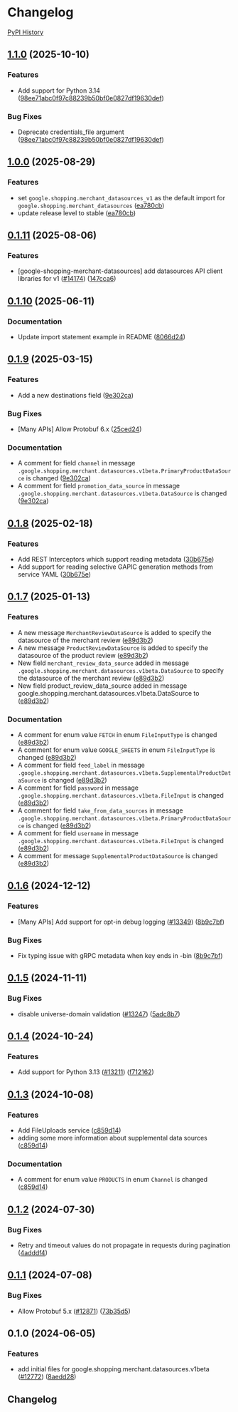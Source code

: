 # Changelog

[PyPI History][1]

[1]: https://pypi.org/project/google-shopping-merchant-datasources/#history

## [1.1.0](https://github.com/googleapis/google-cloud-python/compare/google-shopping-merchant-datasources-v1.0.0...google-shopping-merchant-datasources-v1.1.0) (2025-10-10)


### Features

* Add support for Python 3.14  ([98ee71abc0f97c88239b50bf0e0827df19630def](https://github.com/googleapis/google-cloud-python/commit/98ee71abc0f97c88239b50bf0e0827df19630def))


### Bug Fixes

* Deprecate credentials_file argument  ([98ee71abc0f97c88239b50bf0e0827df19630def](https://github.com/googleapis/google-cloud-python/commit/98ee71abc0f97c88239b50bf0e0827df19630def))

## [1.0.0](https://github.com/googleapis/google-cloud-python/compare/google-shopping-merchant-datasources-v0.1.11...google-shopping-merchant-datasources-v1.0.0) (2025-08-29)


### Features

* set `google.shopping.merchant_datasources_v1` as the default import for `google.shopping.merchant_datasources` ([ea780cb](https://github.com/googleapis/google-cloud-python/commit/ea780cbf37f86b042d9a8831491d80e710ed6170))
* update release level to stable ([ea780cb](https://github.com/googleapis/google-cloud-python/commit/ea780cbf37f86b042d9a8831491d80e710ed6170))

## [0.1.11](https://github.com/googleapis/google-cloud-python/compare/google-shopping-merchant-datasources-v0.1.10...google-shopping-merchant-datasources-v0.1.11) (2025-08-06)


### Features

* [google-shopping-merchant-datasources] add datasources API client libraries for v1 ([#14174](https://github.com/googleapis/google-cloud-python/issues/14174)) ([147cca6](https://github.com/googleapis/google-cloud-python/commit/147cca64defaaaa96cd0e4955c7972a088affa10))

## [0.1.10](https://github.com/googleapis/google-cloud-python/compare/google-shopping-merchant-datasources-v0.1.9...google-shopping-merchant-datasources-v0.1.10) (2025-06-11)


### Documentation

* Update import statement example in README ([8066d24](https://github.com/googleapis/google-cloud-python/commit/8066d24068e6d036dcf77e7abb5401a5ba3f8a63))

## [0.1.9](https://github.com/googleapis/google-cloud-python/compare/google-shopping-merchant-datasources-v0.1.8...google-shopping-merchant-datasources-v0.1.9) (2025-03-15)


### Features

* Add a new destinations field ([9e302ca](https://github.com/googleapis/google-cloud-python/commit/9e302ca598ebc2eddd92b34633c40ba4750e9cfc))


### Bug Fixes

* [Many APIs] Allow Protobuf 6.x ([25ced24](https://github.com/googleapis/google-cloud-python/commit/25ced2444528a1dc6a22daa32b82b844961f1b75))


### Documentation

* A comment for field `channel` in message `.google.shopping.merchant.datasources.v1beta.PrimaryProductDataSource` is changed ([9e302ca](https://github.com/googleapis/google-cloud-python/commit/9e302ca598ebc2eddd92b34633c40ba4750e9cfc))
* A comment for field `promotion_data_source` in message `.google.shopping.merchant.datasources.v1beta.DataSource` is changed ([9e302ca](https://github.com/googleapis/google-cloud-python/commit/9e302ca598ebc2eddd92b34633c40ba4750e9cfc))

## [0.1.8](https://github.com/googleapis/google-cloud-python/compare/google-shopping-merchant-datasources-v0.1.7...google-shopping-merchant-datasources-v0.1.8) (2025-02-18)


### Features

* Add REST Interceptors which support reading metadata ([30b675e](https://github.com/googleapis/google-cloud-python/commit/30b675e7e9eaee87f9e7bdf4dc910b01f6a3044f))
* Add support for reading selective GAPIC generation methods from service YAML ([30b675e](https://github.com/googleapis/google-cloud-python/commit/30b675e7e9eaee87f9e7bdf4dc910b01f6a3044f))

## [0.1.7](https://github.com/googleapis/google-cloud-python/compare/google-shopping-merchant-datasources-v0.1.6...google-shopping-merchant-datasources-v0.1.7) (2025-01-13)


### Features

* A new message `MerchantReviewDataSource` is added to specify the datasource of the merchant review ([e89d3b2](https://github.com/googleapis/google-cloud-python/commit/e89d3b2c3ad57fb68a84b02d8683dbb556d5adda))
* A new message `ProductReviewDataSource` is added to specify the datasource of the product review ([e89d3b2](https://github.com/googleapis/google-cloud-python/commit/e89d3b2c3ad57fb68a84b02d8683dbb556d5adda))
* New field `merchant_review_data_source` added in message `.google.shopping.merchant.datasources.v1beta.DataSource` to specify the datasource of the merchant review ([e89d3b2](https://github.com/googleapis/google-cloud-python/commit/e89d3b2c3ad57fb68a84b02d8683dbb556d5adda))
* New field product_review_data_source added in message google.shopping.merchant.datasources.v1beta.DataSource to ([e89d3b2](https://github.com/googleapis/google-cloud-python/commit/e89d3b2c3ad57fb68a84b02d8683dbb556d5adda))


### Documentation

* A comment for enum value `FETCH` in enum `FileInputType` is changed ([e89d3b2](https://github.com/googleapis/google-cloud-python/commit/e89d3b2c3ad57fb68a84b02d8683dbb556d5adda))
* A comment for enum value `GOOGLE_SHEETS` in enum `FileInputType` is changed ([e89d3b2](https://github.com/googleapis/google-cloud-python/commit/e89d3b2c3ad57fb68a84b02d8683dbb556d5adda))
* A comment for field `feed_label` in message `.google.shopping.merchant.datasources.v1beta.SupplementalProductDataSource` is changed ([e89d3b2](https://github.com/googleapis/google-cloud-python/commit/e89d3b2c3ad57fb68a84b02d8683dbb556d5adda))
* A comment for field `password` in message `.google.shopping.merchant.datasources.v1beta.FileInput` is changed ([e89d3b2](https://github.com/googleapis/google-cloud-python/commit/e89d3b2c3ad57fb68a84b02d8683dbb556d5adda))
* A comment for field `take_from_data_sources` in message `.google.shopping.merchant.datasources.v1beta.PrimaryProductDataSource` is changed ([e89d3b2](https://github.com/googleapis/google-cloud-python/commit/e89d3b2c3ad57fb68a84b02d8683dbb556d5adda))
* A comment for field `username` in message `.google.shopping.merchant.datasources.v1beta.FileInput` is changed ([e89d3b2](https://github.com/googleapis/google-cloud-python/commit/e89d3b2c3ad57fb68a84b02d8683dbb556d5adda))
* A comment for message `SupplementalProductDataSource` is changed ([e89d3b2](https://github.com/googleapis/google-cloud-python/commit/e89d3b2c3ad57fb68a84b02d8683dbb556d5adda))

## [0.1.6](https://github.com/googleapis/google-cloud-python/compare/google-shopping-merchant-datasources-v0.1.5...google-shopping-merchant-datasources-v0.1.6) (2024-12-12)


### Features

* [Many APIs] Add support for opt-in debug logging ([#13349](https://github.com/googleapis/google-cloud-python/issues/13349)) ([8b9c7bf](https://github.com/googleapis/google-cloud-python/commit/8b9c7bf3bb1c4f0beabd71a45c469fcedb19a2c8))


### Bug Fixes

* Fix typing issue with gRPC metadata when key ends in -bin ([8b9c7bf](https://github.com/googleapis/google-cloud-python/commit/8b9c7bf3bb1c4f0beabd71a45c469fcedb19a2c8))

## [0.1.5](https://github.com/googleapis/google-cloud-python/compare/google-shopping-merchant-datasources-v0.1.4...google-shopping-merchant-datasources-v0.1.5) (2024-11-11)


### Bug Fixes

* disable universe-domain validation  ([#13247](https://github.com/googleapis/google-cloud-python/issues/13247)) ([5adc8b7](https://github.com/googleapis/google-cloud-python/commit/5adc8b7d2cc8ab9707ab5a65f15270c125cee051))

## [0.1.4](https://github.com/googleapis/google-cloud-python/compare/google-shopping-merchant-datasources-v0.1.3...google-shopping-merchant-datasources-v0.1.4) (2024-10-24)


### Features

* Add support for Python 3.13 ([#13211](https://github.com/googleapis/google-cloud-python/issues/13211)) ([f712162](https://github.com/googleapis/google-cloud-python/commit/f712162c01f065da29fffbbed1e856a1f3876b1b))

## [0.1.3](https://github.com/googleapis/google-cloud-python/compare/google-shopping-merchant-datasources-v0.1.2...google-shopping-merchant-datasources-v0.1.3) (2024-10-08)


### Features

* Add FileUploads service ([c859d14](https://github.com/googleapis/google-cloud-python/commit/c859d14990dbdf2c59a09265b1c91479f134aaa6))
* adding some more information about supplemental data sources ([c859d14](https://github.com/googleapis/google-cloud-python/commit/c859d14990dbdf2c59a09265b1c91479f134aaa6))


### Documentation

* A comment for enum value `PRODUCTS` in enum `Channel` is changed ([c859d14](https://github.com/googleapis/google-cloud-python/commit/c859d14990dbdf2c59a09265b1c91479f134aaa6))

## [0.1.2](https://github.com/googleapis/google-cloud-python/compare/google-shopping-merchant-datasources-v0.1.1...google-shopping-merchant-datasources-v0.1.2) (2024-07-30)


### Bug Fixes

* Retry and timeout values do not propagate in requests during pagination ([4adddf4](https://github.com/googleapis/google-cloud-python/commit/4adddf4d90634e454ee006774bfc631fc12c1700))

## [0.1.1](https://github.com/googleapis/google-cloud-python/compare/google-shopping-merchant-datasources-v0.1.0...google-shopping-merchant-datasources-v0.1.1) (2024-07-08)


### Bug Fixes

* Allow Protobuf 5.x ([#12871](https://github.com/googleapis/google-cloud-python/issues/12871)) ([73b35d5](https://github.com/googleapis/google-cloud-python/commit/73b35d56f8626d99ce7c3902a8c223cc09b4ca74))

## 0.1.0 (2024-06-05)


### Features

* add initial files for google.shopping.merchant.datasources.v1beta ([#12772](https://github.com/googleapis/google-cloud-python/issues/12772)) ([8aedd28](https://github.com/googleapis/google-cloud-python/commit/8aedd289e38b549d84fd7a2e19b3685fc377cc2a))

## Changelog
